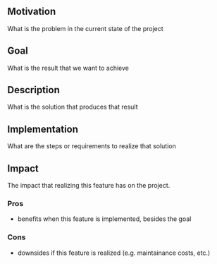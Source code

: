 ## Motivation
 
What is the problem in the current state of the project

## Goal

What is the result that we want to achieve

## Description

What is the solution that produces that result

## Implementation

What are the steps or requirements to realize that solution

## Impact

The impact that realizing this feature has on the project.

### Pros

- benefits when this feature is implemented, besides the goal

### Cons

- downsides if this feature is realized (e.g. maintainance costs, etc.)




